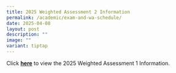 ```yaml
---
title: 2025 Weighted Assessment 2 Information
permalink: /academic/exam-and-wa-schedule/
date: 2025-04-08
layout: post
description: ""
image: ""
variant: tiptap
---
```

Click [**here**](https://docs.google.com/spreadsheets/d/1T9Ho6HhSQ0uYDTI9U4vIqG4fWzB4VRpSsgGctLdBeJ0/edit?gid=386006237#gid=386006237) to view the 2025 Weighted Assessment 1 Information.